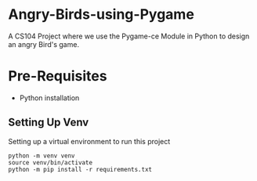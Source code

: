 # Angry-Birds-using-Pygame
A CS104 Project where we use the Pygame-ce Module in Python to design an angry Bird's game.

# Pre-Requisites

* Python installation

## Setting Up Venv

Setting up a virtual environment to run this project

```
python -m venv venv
source venv/bin/activate
python -m pip install -r requirements.txt

```


